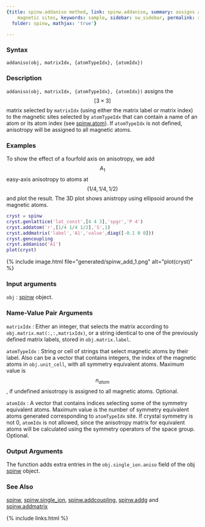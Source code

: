 ```yaml
---
{title: spinw.addaniso method, link: spinw.addaniso, summary: assigns anisotropy to
    magnetic sites, keywords: sample, sidebar: sw_sidebar, permalink: spinw_addaniso,
  folder: spinw, mathjax: 'true'}

---
```

  
### Syntax
  
`addaniso(obj, matrixIdx, {atomTypeIdx}, {atomIdx})`
  
### Description
  
`addaniso(obj, matrixIdx, {atomTypeIdx}, {atomIdx})` assigns the
$$[3\times 3]$$ matrix selected by `matrixIdx` (using either the matrix
label or matrix index) to the magnetic sites selected by `atomTypeIdx`
that can contain a name of an atom or its atom index (see [spinw.atom](spinw_atom)).
If `atomTypeIdx` is not defined, anisotropy will be assigned to all
magnetic atoms.
  
### Examples
  
To show the effect of a fourfold axis on anisotropy, we add $$A_1$$
easy-axis anisotropy to atoms at $$(1/4,1/4,1/2)$$ and plot the result. The
3D plot shows anistropy using ellipsoid around the magnetic atoms.
 
```matlab
cryst = spinw
cryst.genlattice('lat_const',[4 4 3],'spgr','P 4')
cryst.addatom('r',[1/4 1/4 1/2],'S',1)
cryst.addmatrix('label','A1','value',diag([-0.1 0 0]))
cryst.gencoupling
cryst.addaniso('A1')
plot(cryst)
```
 
{% include image.html file="generated/spinw_add_1.png" alt="plot(cryst)" %}
  
### Input arguments
 
`obj`
: [spinw](spinw) object.
 
### Name-Value Pair Arguments
  
`matrixIdx`
: Either an integer, that selects the matrix according to
  `obj.matrix.mat(:,:,matrixIdx)`, or a string identical to one
  of the previously defined matrix labels, stored in
  `obj.matrix.label`.
  
`atomTypeIdx`
: String or cell of strings that select magnetic atoms by
  their label. Also can be a vector that contains integers, the index of
  the magnetic atoms in `obj.unit_cell`, with all symmetry equivalent
  atoms. Maximum value is $$n_{atom}$$, if undefined anisotropy is assigned to
  all magnetic atoms. Optional.
 
`atomIdx`
: A vector that contains indices selecting some of the
  symmetry equivalent atoms. Maximum value is the number of symmetry
  equivalent atoms generated corresponding to `atomTypeIdx` site. If
  crystal symmetry is not 0, `atomIdx` is not allowed, since the
  anisotropy matrix for equivalent atoms will be calculated using the
  symmetry operators of the space group. Optional.
  
### Output Arguments
  
The function adds extra entries in the `obj.single_ion.aniso` field of the
obj [spinw](spinw) object.
  
### See Also
  
[spinw](spinw), [spinw.single_ion](spinw_single_ion), [spinw.addcoupling](spinw_addcoupling), [spinw.addg](spinw_addg) and [spinw.addmatrix](spinw_addmatrix)
 

{% include links.html %}
